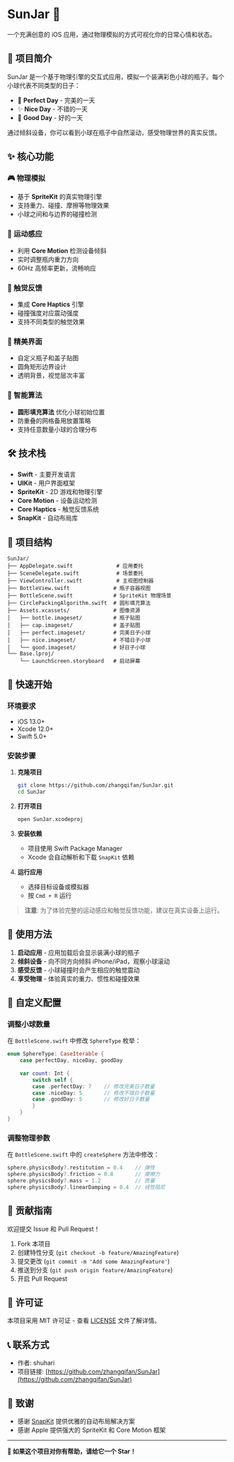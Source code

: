 # SunJar 🫙

一个充满创意的 iOS 应用，通过物理模拟的方式可视化你的日常心情和状态。

## 📖 项目简介

SunJar 是一个基于物理引擎的交互式应用，模拟一个装满彩色小球的瓶子。每个小球代表不同类型的日子：
- 🌟 **Perfect Day** - 完美的一天
- ✨ **Nice Day** - 不错的一天  
- 🌈 **Good Day** - 好的一天

通过倾斜设备，你可以看到小球在瓶子中自然滚动，感受物理世界的真实反馈。

## ✨ 核心功能

### 🎮 物理模拟
- 基于 **SpriteKit** 的真实物理引擎
- 支持重力、碰撞、摩擦等物理效果
- 小球之间和与边界的碰撞检测

### 📱 运动感应
- 利用 **Core Motion** 检测设备倾斜
- 实时调整瓶内重力方向
- 60Hz 高频率更新，流畅响应

### 🎯 触觉反馈
- 集成 **Core Haptics** 引擎
- 碰撞强度对应震动强度
- 支持不同类型的触觉效果

### 🎨 精美界面
- 自定义瓶子和盖子贴图
- 圆角矩形边界设计
- 透明背景，视觉层次丰富

### 🧮 智能算法
- **圆形填充算法** 优化小球初始位置
- 防重叠的网格备用放置策略
- 支持任意数量小球的合理分布

## 🛠 技术栈

- **Swift** - 主要开发语言
- **UIKit** - 用户界面框架
- **SpriteKit** - 2D 游戏和物理引擎
- **Core Motion** - 设备运动检测
- **Core Haptics** - 触觉反馈系统
- **SnapKit** - 自动布局库

## 📁 项目结构

```
SunJar/
├── AppDelegate.swift              # 应用委托
├── SceneDelegate.swift            # 场景委托
├── ViewController.swift           # 主视图控制器
├── BottleView.swift              # 瓶子容器视图
├── BottleScene.swift             # SpriteKit 物理场景
├── CirclePackingAlgorithm.swift  # 圆形填充算法
├── Assets.xcassets/              # 图像资源
│   ├── bottle.imageset/          # 瓶子贴图
│   ├── cap.imageset/             # 盖子贴图
│   ├── perfect.imageset/         # 完美日子小球
│   ├── nice.imageset/            # 不错日子小球
│   └── good.imageset/            # 好日子小球
└── Base.lproj/
    └── LaunchScreen.storyboard   # 启动屏幕
```

## 🚀 快速开始

### 环境要求

- iOS 13.0+
- Xcode 12.0+
- Swift 5.0+

### 安装步骤

1. **克隆项目**
   ```bash
   git clone https://github.com/zhangqifan/SunJar.git
   cd SunJar
   ```

2. **打开项目**
   ```bash
   open SunJar.xcodeproj
   ```

3. **安装依赖**
   - 项目使用 Swift Package Manager
   - Xcode 会自动解析和下载 `SnapKit` 依赖

4. **运行应用**
   - 选择目标设备或模拟器
   - 按 `Cmd + R` 运行

> **注意**: 为了体验完整的运动感应和触觉反馈功能，建议在真实设备上运行。

## 🎯 使用方法

1. **启动应用** - 应用加载后会显示装满小球的瓶子
2. **倾斜设备** - 向不同方向倾斜 iPhone/iPad，观察小球滚动
3. **感受反馈** - 小球碰撞时会产生相应的触觉震动
4. **享受物理** - 体验真实的重力、惯性和碰撞效果

## 🔧 自定义配置

### 调整小球数量
在 `BottleScene.swift` 中修改 `SphereType` 枚举：

```swift
enum SphereType: CaseIterable {
    case perfectDay, niceDay, goodDay
    
    var count: Int {
        switch self {
        case .perfectDay: 7    // 修改完美日子数量
        case .niceDay: 5       // 修改不错日子数量  
        case .goodDay: 5       // 修改好日子数量
        }
    }
}
```

### 调整物理参数
在 `BottleScene.swift` 中的 `createSphere` 方法中修改：

```swift
sphere.physicsBody?.restitution = 0.4    // 弹性
sphere.physicsBody?.friction = 0.8       // 摩擦力
sphere.physicsBody?.mass = 1.2           // 质量
sphere.physicsBody?.linearDamping = 0.4  // 线性阻尼
```

## 🤝 贡献指南

欢迎提交 Issue 和 Pull Request！

1. Fork 本项目
2. 创建特性分支 (`git checkout -b feature/AmazingFeature`)
3. 提交更改 (`git commit -m 'Add some AmazingFeature'`)
4. 推送到分支 (`git push origin feature/AmazingFeature`)
5. 开启 Pull Request

## 📄 许可证

本项目采用 MIT 许可证 - 查看 [LICENSE](LICENSE) 文件了解详情。

## 📞 联系方式

- 作者: shuhari
- 项目链接: [https://github.com/zhangqifan/SunJar](https://github.com/zhangqifan/SunJar)

## 🙏 致谢

- 感谢 [SnapKit](https://github.com/SnapKit/SnapKit) 提供优雅的自动布局解决方案
- 感谢 Apple 提供强大的 SpriteKit 和 Core Motion 框架

---

**🌟 如果这个项目对你有帮助，请给它一个 Star！** 